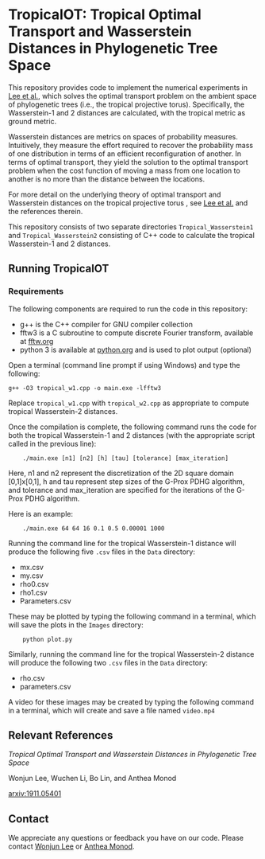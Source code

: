 # TropicalOT: Tropical Optimal Transport and Wasserstein Distances in Phylogenetic Tree Space

This repository provides code to implement the numerical experiments in [Lee et al.](https://arxiv.org/abs/1911.05401), which solves the optimal transport problem on the ambient space of phylogenetic trees (i.e., the tropical projective torus).  Specifically, the Wasserstein-1 and 2 distances are calculated, with the tropical metric as ground metric.

Wasserstein distances are metrics on spaces of probability measures.  Intuitively, they measure the effort required to recover the probability mass of one distribution in terms of an efficient reconfiguration of another.  In terms of optimal transport, they yield the solution to the optimal transport problem when the cost function of moving a mass from one location to another is no more than the distance between the locations.  

For more detail on the underlying theory of optimal transport and Wasserstein distances on the tropical projective torus , see [Lee et al.](https://arxiv.org/abs/1911.05401) and the references therein.

This repository consists of two separate directories `Tropical_Wasserstein1` and `Tropical_Wasserstein2` consisting of C++ code to calculate the tropical Wasserstein-1 and 2 distances.

## Running TropicalOT
### Requirements
The following components are required to run the code in this repository:
* g++ is the C++ compiler for GNU compiler collection
* fftw3 is a C subroutine to compute discrete Fourier transform, available at [fftw.org](http://www.fftw.org/)
* python 3 is available at [python.org](https://www.python.org/downloads/) and is used to plot output (optional)

Open a terminal (command line prompt if using Windows) and type the following:
```
g++ -O3 tropical_w1.cpp -o main.exe -lfftw3
```
Replace `tropical_w1.cpp` with `tropical_w2.cpp` as appropriate to compute tropical Wasserstein-2 distances. 

Once the compilation is complete, the following command runs the code for both the tropical Wasserstein-1 and 2 distances (with the appropriate script called in the previous line):
```
	./main.exe [n1] [n2] [h] [tau] [tolerance] [max_iteration]
```
Here, n1 and n2 represent the discretization of the 2D square domain [0,1]x[0,1], h and tau represent step sizes of the G-Prox PDHG algorithm, and tolerance and max_iteration are specified for the iterations of the G-Prox PDHG algorithm.

Here is an example:
```
	./main.exe 64 64 16 0.1 0.5 0.00001 1000
```

Running the command line for the tropical Wasserstein-1 distance will produce the following five `.csv` files in the `Data` directory:
* mx.csv
* my.csv
* rho0.csv
* rho1.csv
* Parameters.csv

These may be plotted by typing the following command in a terminal, which will save the plots in the `Images` directory:
```
	python plot.py
```

Similarly, running the command line for the tropical Wasserstein-2 distance will produce the following two `.csv` files in the `Data` directory:
* rho.csv
* parameters.csv

A video for these images may be created by typing the following command in a terminal, which will create and save a file named `video.mp4`

## Relevant References
*Tropical Optimal Transport and Wasserstein Distances in Phylogenetic Tree Space*

Wonjun Lee, Wuchen Li, Bo Lin, and Anthea Monod

[arxiv:1911.05401](https://arxiv.org/abs/1911.05401)

## Contact
We appreciate any questions or feedback you have on our code.  Please contact [Wonjun Lee](mailto:wlee@math.ucla.edu) or [Anthea Monod](mailto:antheam@tauex.tau.ac.il).
